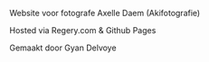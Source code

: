Website voor fotografe Axelle Daem (Akifotografie) 

Hosted via Regery.com & Github Pages

Gemaakt door Gyan Delvoye